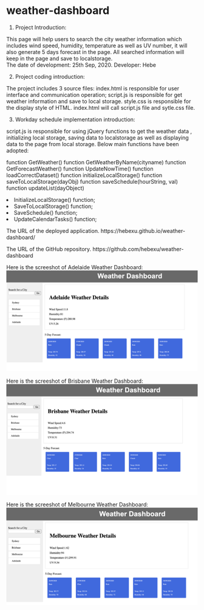 # weather-dashboard

1. Project Introduction:

This page will help users to search the city weather information which includes wind speed, humidity, temperature as well as UV number, it will also generate 5 days forecast in the page. All searched information will keep in the page and save to localstorage.  
The date of development: 25th Sep, 2020.
Developer: Hebe

2. Project coding introduction:

The project includes 3 source files: index.html is responsible for user interface and communication operation; script.js is responsible for get weather information and save to local storage. style.css is responsible for the display style of HTML. index.html will call script.js file and sytle.css file.

3. Workday schedule implementation introduction:

script.js is responsible for using jQuery functions to get the weather data ,  initializing local storage, saving data to localstorage as well as displaying data to the page from local storage. Below main functions have been adopted:

function GetWeather()
function GetWeatherByName(cityname)
function GetForecastWeather()
function UpdateNowTime()
function loadCorrectDataset()
function initializeLocalStorage()
function saveToLocalStorage(dayObj)
function saveSchedule(hourString, val)
function updateList(dayObject)

<p><li>InitializeLocalStorage() function;</li>
<li>SaveToLocalStorage() function;</li>
<li>SaveSchedule() function;</li>
<li>UpdateCalendarTasks() function;</li></p>

<p>The URL of the deployed application.
https://hebexu.github.io/weather-dashboard/</p>

<p>The URL of the GitHub repository.
https://github.com/hebexu/weather-dashboard</p>

Here is the screeshot of Adelaide Weather Dashboard:
![Adelaide Weather Details](https://github.com/hebexu/weather-dashboard/blob/master/asset/Adelaide%20Weather.png)

Here is the screeshot of Brisbane Weather Dashboard:
![Brisbane Weather Details](https://github.com/hebexu/weather-dashboard/blob/master/asset/Brisbane%20Weather.png)

Here is the screeshot of Melbourne Weather Dashboard:
![Melbourne Weather Details](https://github.com/hebexu/weather-dashboard/blob/master/asset/Melbourne%20Weather.png)